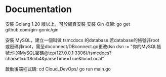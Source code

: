 ﻿# Documentation

安裝 Golang 1.20 版以上，可於網頁安裝
安裝 Gin 框架:
    go get github.com/gin-gonic/gin

安裝 MySQL，建立一個叫做 tsmcdocs 的database
若database的帳號非root 或密碼非root，需至dbconnect/DBconnect.go更改dsn
    dsn := "你的MySQL帳號:你的MySQL密碼@tcp(127.0.0.1:3306)/tsmcdocs?charset=utf8mb4&parseTime=True&loc=Local"

啟動後端程式碼:
cd Cloud_DevOps/
go run main.go
